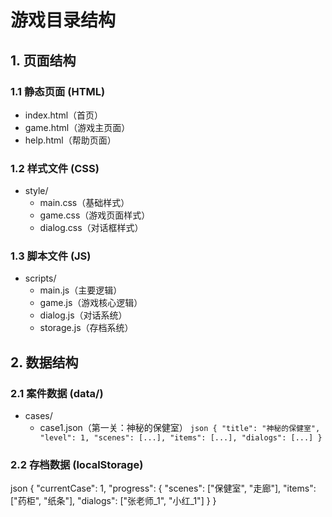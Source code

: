 # 游戏目录结构

## 1. 页面结构
### 1.1 静态页面 (HTML)
- index.html（首页）
- game.html（游戏主页面）
- help.html（帮助页面）

### 1.2 样式文件 (CSS)
- style/
  - main.css（基础样式）
  - game.css（游戏页面样式）
  - dialog.css（对话框样式）

### 1.3 脚本文件 (JS)
- scripts/
  - main.js（主要逻辑）
  - game.js（游戏核心逻辑）
  - dialog.js（对话系统）
  - storage.js（存档系统）

## 2. 数据结构
### 2.1 案件数据 (data/)
- cases/
  - case1.json（第一关：神秘的保健室）  ```json
  {
    "title": "神秘的保健室",
    "level": 1,
    "scenes": [...],
    "items": [...],
    "dialogs": [...]
  }  ```

### 2.2 存档数据 (localStorage)
json
{
"currentCase": 1,
"progress": {
"scenes": ["保健室", "走廊"],
"items": ["药柜", "纸条"],
"dialogs": ["张老师_1", "小红_1"]
}
}